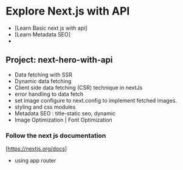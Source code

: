 # Explore Next.js with API
- [Learn Basic next js with api]
- [Learn Metadata SEO]
- 

## Project: next-hero-with-api
- Data fetching with SSR
- Dynamic data fetching
- Client side data fetching (CSR) technique in nextJs
- error handling to data fetch
- set image configure to next.config to implement fetched images.
- styling and css modules
- Metadata SEO :  title-static seo, dynamic 
- Image Optimization | Font Optimization



### Follow the next js documentation
[https://nextjs.org/docs]
- using app router